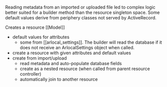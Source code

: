 Reading metadata from an imported or uploaded file led to complex logic better suited for a builder method than the resource singleton space. Some default values derive from periphery classes not served by ActiveRecord.

Creates a resource [[Model]]

- default values for attributes
	- some from [[arlocal_settings]]. The builder will read the database if it does not receive an ArlocalSettings object when called.
- create a resource with given attributes and default values
- create from import/upload
	- read metadata and auto-populate database fields
	- create as a nested resource (when called from parent resource controller)
	- automatically join to another resource